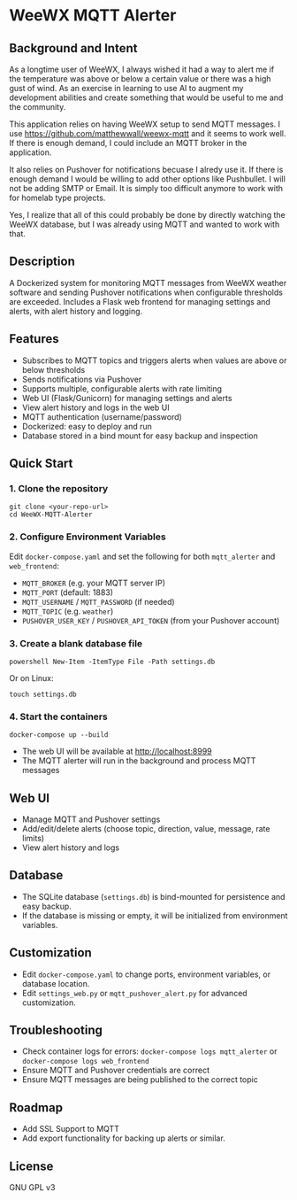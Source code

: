 # WeeWX MQTT Alerter

## Background and Intent
As a longtime user of WeeWX, I always wished it had a way to alert me if the temperature was above or below a certain value or there was a high gust of wind. As an exercise in learning to use AI to augment my development abilities and create something that would be useful to me and the community.

This application relies on having WeeWX setup to send MQTT messages. I use https://github.com/matthewwall/weewx-mqtt and it seems to work well. If there is enough demand, I could include an MQTT broker in the application.

It also relies on Pushover for notifications becuase I alredy use it. If there is enough demand I would be willing to add other options like Pushbullet. I will not be adding SMTP or Email. It is simply too difficult anymore to work with for homelab type projects.

Yes, I realize that all of this could probably be done by directly watching the WeeWX database, but I was already using MQTT and wanted to work with that.

## Description
A Dockerized system for monitoring MQTT messages from WeeWX weather software and sending Pushover notifications when configurable thresholds are exceeded. Includes a Flask web frontend for managing settings and alerts, with alert history and logging.

## Features
- Subscribes to MQTT topics and triggers alerts when values are above or below thresholds
- Sends notifications via Pushover
- Supports multiple, configurable alerts with rate limiting
- Web UI (Flask/Gunicorn) for managing settings and alerts
- View alert history and logs in the web UI
- MQTT authentication (username/password)
- Dockerized: easy to deploy and run
- Database stored in a bind mount for easy backup and inspection

## Quick Start

### 1. Clone the repository
```
git clone <your-repo-url>
cd WeeWX-MQTT-Alerter
```

### 2. Configure Environment Variables
Edit `docker-compose.yaml` and set the following for both `mqtt_alerter` and `web_frontend`:
- `MQTT_BROKER` (e.g. your MQTT server IP)
- `MQTT_PORT` (default: 1883)
- `MQTT_USERNAME` / `MQTT_PASSWORD` (if needed)
- `MQTT_TOPIC` (e.g. `weather`)
- `PUSHOVER_USER_KEY` / `PUSHOVER_API_TOKEN` (from your Pushover account)

### 3. Create a blank database file
```
powershell New-Item -ItemType File -Path settings.db
```
Or on Linux:
```
touch settings.db
```

### 4. Start the containers
```
docker-compose up --build
```

- The web UI will be available at [http://localhost:8999](http://localhost:8999)
- The MQTT alerter will run in the background and process MQTT messages

## Web UI
- Manage MQTT and Pushover settings
- Add/edit/delete alerts (choose topic, direction, value, message, rate limits)
- View alert history and logs

## Database
- The SQLite database (`settings.db`) is bind-mounted for persistence and easy backup.
- If the database is missing or empty, it will be initialized from environment variables.

## Customization
- Edit `docker-compose.yaml` to change ports, environment variables, or database location.
- Edit `settings_web.py` or `mqtt_pushover_alert.py` for advanced customization.

## Troubleshooting
- Check container logs for errors: `docker-compose logs mqtt_alerter` or `docker-compose logs web_frontend`
- Ensure MQTT and Pushover credentials are correct
- Ensure MQTT messages are being published to the correct topic

## Roadmap
- Add SSL Support to MQTT
- Add export functionality for backing up alerts or similar.

## License
GNU GPL v3
